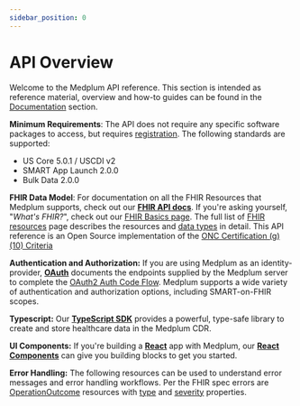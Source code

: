 ```yaml
---
sidebar_position: 0
---
```


# API Overview

Welcome to the Medplum API reference. This section is intended as reference material, overview and how-to guides can be found in the [Documentation](/docs) section.

**Minimum Requirements**: The API does not require any specific software packages to access, but requires [registration](/docs/tutorials/register). The following standards are supported:

- US Core 5.0.1 / USCDI v2
- SMART App Launch 2.0.0
- Bulk Data 2.0.0

**FHIR Data Model**: For documentation on all the FHIR Resources that Medplum supports, check out our [**FHIR API docs**](./api/fhir). If you're asking yourself, "_What's FHIR?_", check out our [FHIR Basics page](/docs/fhir-basics.md). The full list of [FHIR resources](/docs/api/fhir/resources) page describes the resources and [data types](/docs/api/fhir/datatypes) in detail. This API reference is an Open Source implementation of the [ONC Certification (g)(10) Criteria](/docs/compliance/onc#standardized-api-for-patient-and-population-services-cures-update-g10)

**Authentication and Authorization:** If you are using Medplum as an identity-provider, [**OAuth**](./api/oauth) documents the endpoints supplied by the Medplum server to complete the [OAuth2 Auth Code Flow](https://auth0.com/docs/get-started/authentication-and-authorization-flow/authorization-code-flow). Medplum supports a wide variety of authentication and authorization options, including SMART-on-FHIR scopes.

**Typescript:** Our [**TypeScript SDK**](./sdk/classes/MedplumClient) provides a powerful, type-safe library to create and store healthcare data in the Medplum CDR.

**UI Components:** If you're building a [**React**](https://reactjs.org/) app with Medplum, our [**React Components**](./api/react-components) can give you building blocks to get you started.

**Error Handling:** The following resources can be used to understand error messages and error handling workflows. Per the FHIR spec errors are [OperationOutcome](/docs/api/fhir/resources/operationoutcome) resources with [type](https://hl7.org/fhir/valueset-issue-type.html) and [severity](https://hl7.org/fhir/valueset-issue-severity.html) properties.
